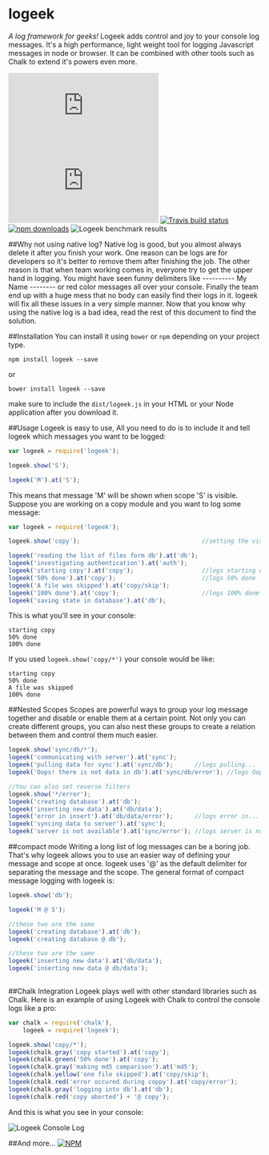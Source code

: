 # logeek
*A log framework for geeks!*
Logeek adds control and joy to your console log messages. It's a high performance, light weight tool for logging Javascript messages in node or browser. It can be combined with other tools such as Chalk to  extend it's powers even more.


[![Builder package.json size](https://badges.herokuapp.com/size/github/ImanMh/logeek/master/dist/logeek.min.js)](https://github.com/FormidableLabs/builder)
[![Victory size](https://badges.herokuapp.com/size/github/ImanMh/logeek/master/dist/logeek.min.js?gzip=true)](https://www.npmjs.com/package/victory)
[![Travis build status](https://img.shields.io/travis/ImanMh/logeek.svg?maxAge=2592000&style=flat-square)]()
[![npm downloads](https://img.shields.io/npm/dt/express.svg?maxAge=2592000)]()
![Logeek benchmark results](http://j71.imgup.net/ScreenShot2cef.png)

##Why not using native log?
Native log is good, but you almost always delete it after you finish your work. One reason can be logs are for developers so it's better to remove them after finishing the job. The other reason is that when team working comes in, everyone try to get the upper hand in logging. You might have seen funny delimiters like ---------- My Name --------  or red color messages all over your console. Finally the team end up with a huge mess that no body can easily find their logs in it. logeek will fix all these issues in a very simple manner. Now that you know why using the native log is a bad idea, read the rest of this document to find the solution.

##Installation
You can install it using ```bower``` or ```npm``` depending on your project type. 
```
npm install logeek --save
```
or
```
bower install logeek --save
```
make sure to include the ```dist/logeek.js``` in your HTML or your Node application after you download it.

##Usage
Logeek is easy to use, All you need to do is to include it and tell logeek which messages you want to be logged: 

```javascript
var logeek = require('logeek');

logeek.show('S');

logeek('M').at('S');
```

This means that message 'M' will be shown when scope 'S' is visible. Suppose you are working on a copy module and you want to log some message:
```javascript
var logeek = require('logeek');

logeek.show('copy');                                  //setting the visible scope

logeek('reading the list of files form db').at('db');
logeek('investigating authentication').at('auth');
logeek('starting copy').at('copy');                   //logs starting copy
logeek('50% done').at('copy');                        //logs 50% done
logeek('A file was skipped').at('copy/skip');
logeek('100% done').at('copy');                       //logs 100% done
logeek('saving state in database').at('db');
```

This is what you'll see in your console: 
```
starting copy
50% done
100% done
```

If you used ```logeek.show('copy/*')``` your console would be like:
```
starting copy
50% done
A file was skipped
100% done
```

##Nested Scopes
Scopes are powerful ways to group your log message together and disable or enable them at a certain point. Not only you can create different groups, you can also nest these groups to create a relation between them  and control them much easier. 
```javascript
logeek.show('sync/db/*');
logeek('communicating with server').at('sync');
logeek('pulling data for sync').at('sync/db');      //logs pulling...
logeek('Oops! there is not data in db').at('sync/db/error'); //logs Oops!...

//You can also set reverse filters
logeek.show('*/error');
logeek('creating database').at('db');
logeek('inserting new data').at('db/data');
logeek('error in insert').at('db/data/error');      //logs error in...
logeek('syncing data to server').at('sync');
logeek('server is not available').at('sync/error'); //logs server is not...
```

##compact mode
Writing a long list of log messages can be a boring job. That's why logeek allows you to use an easier way of defining your message and scope at once. logeek uses '@' as the default delimiter for separating the message and the scope. The general format of compact message logging with logeek is:
```javascript
logeek.show('db');

logeek('M @ S');

//these two are the same
logeek('creating database').at('db');
logeek('creating database @ db');

//these two are the same
logeek('inserting new data').at('db/data');
logeek('inserting new data @ db/data');
  
```

##Chalk Integration
Logeek plays well with other standard libraries such as Chalk. Here is an example of using Logeek with Chalk to control the console logs like a pro: 

```javascript
var chalk = require('chalk'),
    logeek = require('logeek');

logeek.show('copy/*');
logeek(chalk.gray('copy started').at('copy');
logeek(chalk.green('50% done').at('copy');
logeek(chalk.gray('making md5 comparison').at('md5');
logeek(chalk.yellow('one file skipped').at('copy/skip');
logeek(chalk.red('error occured during coppy').at('copy/error');
logeek(chalk.gray('logging into db').at('db');
logeek(chalk.red('copy aborted') + '@ copy');
```

And this is what you see in your console: 

![Logeek Console Log](http://m08.imgup.net/ScreenShoteedf.png)

##And more...
[![NPM](https://nodei.co/npm-dl/logeek.png?months=6&height=2)](https://nodei.co/npm/logeek/)
